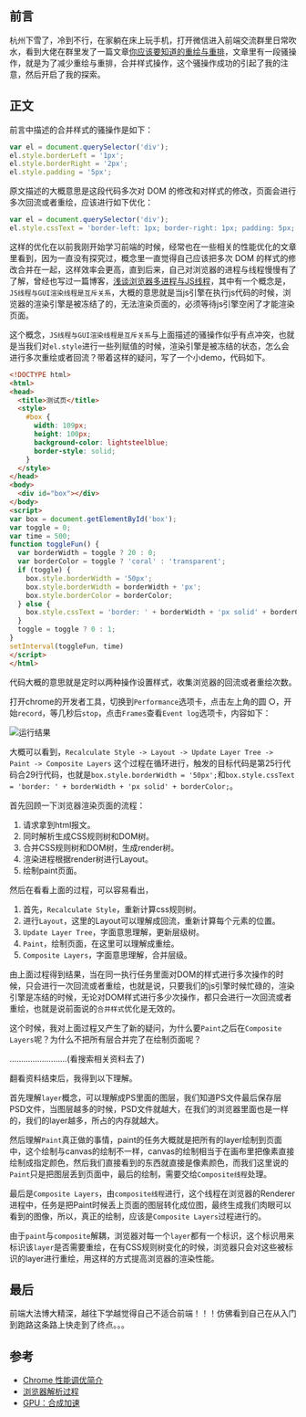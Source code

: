 ## 前言

杭州下雪了，冷到不行，在家躺在床上玩手机，打开微信进入前端交流群里日常吹水，看到大佬在群里发了一篇文章[你应该要知道的重绘与重排](https://juejin.im/post/5c0c7f28f265da612e2875de)，文章里有一段骚操作，就是为了减少重绘与重排，合并样式操作，这个骚操作成功的引起了我的注意，然后开启了我的探索。

## 正文

前言中描述的合并样式的骚操作是如下：

```js
var el = document.querySelector('div');
el.style.borderLeft = '1px';
el.style.borderRight = '2px';
el.style.padding = '5px';
```

原文描述的大概意思是这段代码多次对 DOM 的修改和对样式的修改，页面会进行多次回流或者重绘，应该进行如下优化：

```js
var el = document.querySelector('div');
el.style.cssText = 'border-left: 1px; border-right: 1px; padding: 5px;'
```

这样的优化在以前我刚开始学习前端的时候，经常也在一些相关的性能优化的文章里看到，因为一直没有探究过，概念里一直觉得自己应该把多次 DOM 的样式的修改合并在一起，这样效率会更高，直到后来，自己对浏览器的进程与线程慢慢有了了解，曾经也写过一篇博客，[浅谈浏览器多进程与JS线程](https://segmentfault.com/a/1190000013083967)，其中有一个概念是，`JS线程与GUI渲染线程是互斥关系`，大概的意思就是当js引擎在执行js代码的时候，浏览器的渲染引擎是被冻结了的，无法渲染页面的，必须等待js引擎空闲了才能渲染页面。

这个概念，`JS线程与GUI渲染线程是互斥关系`与上面描述的骚操作似乎有点冲突，也就是当我们对`el.style`进行一些列赋值的时候，渲染引擎是被冻结的状态，怎么会进行多次重绘或者回流？带着这样的疑问，写了一个小demo，代码如下。

```html
<!DOCTYPE html>
<html>
<head>
  <title>测试页</title>
  <style>
    #box {
      width: 109px;
      height: 100px;
      background-color: lightsteelblue;
      border-style: solid;
    }
  </style>
</head>
<body>
  <div id="box"></div>
</body>
<script>
var box = document.getElementById('box');
var toggle = 0;
var time = 500;
function toggleFun() {
  var borderWidth = toggle ? 20 : 0;
  var borderColor = toggle ? 'coral' : 'transparent';
  if (toggle) {
    box.style.borderWidth = '50px';
    box.style.borderWidth = borderWidth + 'px';
    box.style.borderColor = borderColor;
  } else {
    box.style.cssText = 'border: ' + borderWidth + 'px solid' + borderColor;
  }
  toggle = toggle ? 0 : 1;
}
setInterval(toggleFun, time)
</script>
</html>
```

代码大概的意思就是定时以两种操作设置样式，收集浏览器的回流或者重绘次数。

打开chrome的开发者工具，切换到`Performance`选项卡，点击左上角的圆 ○，开始`record`，等几秒后`stop`，点击`Frames`查看`Event log`选项卡，内容如下：

![运行结果](https://raw.githubusercontent.com/yacan8/blog/master/images/%E5%85%B3%E4%BA%8E%E5%9B%9E%E6%B5%81%E4%B8%8E%E9%87%8D%E7%BB%98%E4%BC%98%E5%8C%96%E7%9A%84%E6%8E%A2%E7%B4%A2/1.png)

大概可以看到，`Recalculate Style -> Layout -> Update Layer Tree -> Paint -> Composite Layers` 这个过程在循环进行，触发的目标代码是第25行代码合29行代码，也就是`box.style.borderWidth = '50px';`和`box.style.cssText = 'border: ' + borderWidth + 'px solid' + borderColor;`。

首先回顾一下浏览器渲染页面的流程：

1. 请求拿到html报文。
2. 同时解析生成CSS规则树和DOM树。
3. 合并CSS规则树和DOM树，生成render树。
4. 渲染进程根据render树进行Layout。
5. 绘制paint页面。

然后在看看上面的过程，可以容易看出，

1. 首先，`Recalculate Style`，重新计算css规则树。
2. 进行`Layout`，这里的Layout可以理解成回流，重新计算每个元素的位置。
3. `Update Layer Tree`，字面意思理解，更新层级树。
4. `Paint`，绘制页面，在这里可以理解成重绘。
5. `Composite Layers`，字面意思理解，合并层级。

由上面过程得到结果，当在同一执行任务里面对DOM的样式进行多次操作的时候，只会进行一次回流或者重绘，也就是说，只要我们的js引擎时候忙碌的，渲染引擎是冻结的时候，无论对DOM样式进行多少次操作，都只会进行一次回流或者重绘，也就是说前面说的`合并样式`优化是无效的。

这个时候，我对上面过程又产生了新的疑问，为什么要`Paint`之后在`Composite Layers`呢？为什么不把所有层合并完了在绘制页面呢？

.........................(看搜索相关资料去了)

翻看资料结束后，我得到以下理解。

首先理解`layer`概念，可以理解成PS里面的图层，我们知道PS文件最后保存层PSD文件，当图层越多的时候，PSD文件就越大，在我们的浏览器里面也是一样的，我们的layer越多，所占的内存就越大。

然后理解`Paint`真正做的事情，paint的任务大概就是把所有的layer绘制到页面中，这个绘制与canvas的绘制不一样，canvas的绘制相当于在画布里把像素直接绘制成指定颜色，然后我们直接看到的东西就直接是像素颜色，而我们这里说的`Paint`只是把图层丢到页面中，最后的绘制，需要交给`Composite线程`处理。

最后是`Composite Layers`，由`composite线程`进行，这个线程在浏览器的Renderer进程中，任务是把Paint时候丢上页面的图层转化成位图，最终生成我们肉眼可以看到的图像，所以，真正的绘制，应该是`Composite Layers`过程进行的。

由于`paint`与`composite`解耦，浏览器对每一个`layer`都有一个标识，这个标识用来标识该`layer`是否需要重绘，在有CSS规则树变化的时候，浏览器只会对这些被标识的layer进行重绘，用这样的方式提高浏览器的渲染性能。

## 最后

前端大法博大精深，越往下学越觉得自己不适合前端！！！仿佛看到自己在从入门到跑路这条路上快走到了终点。。。

## 参考

* [Chrome 性能调优简介](https://www.jianshu.com/p/016e8e78eb1f)
* [浏览器解析过程](http://www.cnblogs.com/quincyWang/p/6932382.html)
* [GPU：合成加速](https://blog.csdn.net/fendouzhe123/article/details/49127441)
